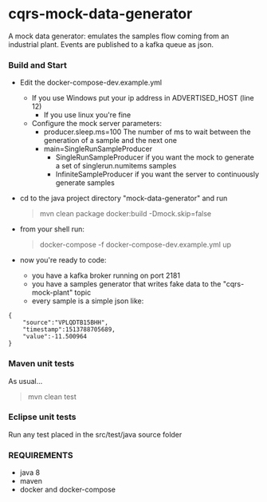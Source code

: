 cqrs-mock-data-generator
==========
A mock data generator: emulates the samples flow coming from an industrial plant. Events are published to a kafka queue as json.

### Build and Start

* Edit the docker-compose-dev.example.yml
     - If you use Windows put your ip address in ADVERTISED_HOST (line 12)
		 - If you use linux you're fine
	 - Configure the mock server parameters:
	     - producer.sleep.ms=100 The number of ms to wait between the generation of a sample and the next one
    	 - main=SingleRunSampleProducer 
			- SingleRunSampleProducer if you want the mock to generate a set of singlerun.numitems samples
	     	- InfiniteSampleProducer if you want the server to continuously generate samples

* cd to the java project directory "mock-data-generator" and run

    > mvn clean package docker:build -Dmock.skip=false


* from your shell run:

	>	docker-compose -f docker-compose-dev.example.yml up

* now you're ready to code: 
	- you have a kafka broker running on port 2181
	- you have a samples generator that writes fake data to the "cqrs-mock-plant" topic
    - every sample is a simple json like:
```
{
	"source":"VPLQDTB15BHH",
	"timestamp":1513788705689,
	"value":-11.500964
}
```
 
### Maven unit tests
     
As usual...

> mvn clean test
    
### Eclipse unit tests

  Run any test placed in the src/test/java source folder


### REQUIREMENTS
* java 8
* maven
* docker and docker-compose

